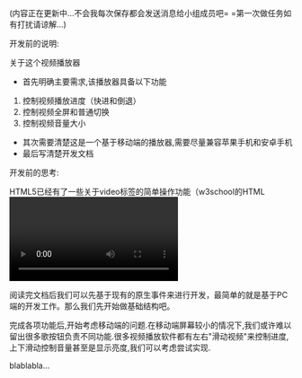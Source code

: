 (内容正在更新中...不会我每次保存都会发送消息给小组成员吧= =第一次做任务如有打扰请谅解...)

开发前的说明:

关于这个视频播放器

- 首先明确主要需求,该播放器具备以下功能

1. 控制视频播放进度（快进和倒退）
2. 控制视频全屏和普通切换
3. 控制视频音量大小

- 其次需要清楚这是一个基于移动端的播放器,需要尽量兼容苹果手机和安卓手机
- 最后写清楚开发文档

开发前的思考:

HTML5已经有了一些关于video标签的简单操作功能（w3school的HTML <video> 标签介绍和w3school的meida事件），虽然在需求中没有提及 静音(muted) 和 视频封面(poster) ,这里建议还是加上去以提升用户体验。那么这里就不再详细说明，请大家自行看文档。

阅读完文档后我们可以先基于现有的原生事件来进行开发，最简单的就是基于PC端的开发工作。那么我们先开始做基础结构吧。



完成各项功能后,开始考虑移动端的问题.在移动端屏幕较小的情况下,我们或许难以留出很多歌按钮负责不同功能.很多视频播放软件都有左右"滑动视频"来控制进度,上下滑动控制音量甚至是显示亮度,我们可以考虑尝试实现.

blablabla...
